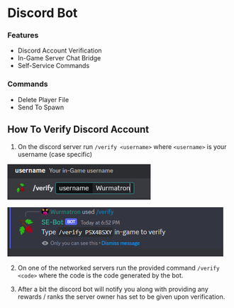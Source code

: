 # Discord Bot

### Features

- Discord Account Verification
- In-Game Server Chat Bridge
- Self-Service Commands

### Commands

- Delete Player File
- Send To Spawn

## How To Verify Discord Account

1. On the discord server run `/verify <username>` where `<username>` is your username (case specific)

![Command](../../img/discord_bot_command.png)

![Code](../../img/discord_bot_code.png)

2. On one of the networked servers run the provided command `/verify <code>` where the code is the code generated by the bot.

3. After a bit the discord bot will notify you along with providing any rewards / ranks the server owner has set to be given upon verification.
